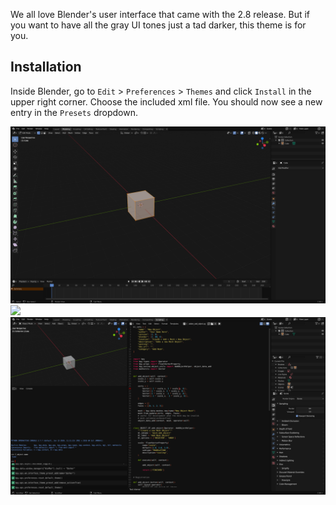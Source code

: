 We all love Blender's user interface that came with the 2.8 release. But if
you want to have all the gray UI tones just a tad darker, this theme is for
you.

## Installation

Inside Blender, go to `Edit` > `Preferences` > `Themes` and click `Install` in
the upper right corner. Choose the included xml file. You should now see a new
entry in the `Presets` dropdown.

![](https://github.com/D4KU/blender-darker/blob/master/media/View3d.png)
![](https://github.com/D4KU/blender-darker/blob/master/media/UvAndNode.png)
![](https://github.com/D4KU/blender-darker/blob/master/media/Scripting.png)
